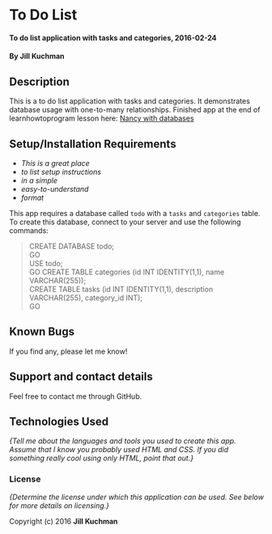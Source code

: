 # To Do List

#### To do list application with tasks and categories, 2016-02-24

#### By Jill Kuchman

## Description

This is a to do list application with tasks and categories. It demonstrates database usage with one-to-many relationships. Finished app at the end of learnhowtoprogram lesson here: [Nancy with databases](https://www.learnhowtoprogram.com/c/c-database-basics/nancy-with-databases)

## Setup/Installation Requirements

* _This is a great place_
* _to list setup instructions_
* _in a simple_
* _easy-to-understand_
* _format_

This app requires a database called `todo` with a `tasks` and `categories` table. To create this database, connect to your server and use the following commands:<br>

> CREATE DATABASE todo;<br>
> GO<br>
> USE todo;<br>
> GO
> CREATE TABLE categories (id INT IDENTITY(1,1), name VARCHAR(255));<br>
> CREATE TABLE tasks (id INT IDENTITY(1,1), description VARCHAR(255), category_id INT);<br>
> GO



## Known Bugs

If you find any, please let me know!

## Support and contact details

Feel free to contact me through GitHub.

## Technologies Used

_{Tell me about the languages and tools you used to create this app. Assume that I know you probably used HTML and CSS. If you did something really cool using only HTML, point that out.}_

### License

*{Determine the license under which this application can be used.  See below for more details on licensing.}*

Copyright (c) 2016 **Jill Kuchman**

